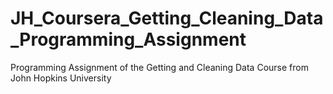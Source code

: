 # JH_Coursera_Getting_Cleaning_Data_Programming_Assignment
Programming Assignment of the Getting and Cleaning Data Course from John Hopkins University
